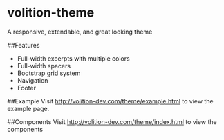 # volition-theme
A responsive, extendable, and great looking theme

##Features
- Full-width excerpts with multiple colors
- Full-width spacers
- Bootstrap grid system
- Navigation
- Footer

##Example
Visit http://volition-dev.com/theme/example.html to view the example page.

##Components
Visit http://volition-dev.com/theme/index.html to view the components
